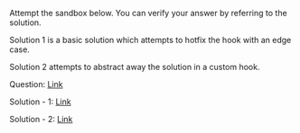 Attempt the sandbox below. You can verify your answer by referring to the solution.

Solution 1 is a basic solution which attempts to hotfix the hook with an edge case.

Solution 2 attempts to abstract away the solution in a custom hook.

Question: [Link](https://neetocode.com/create/react/academy/dd8a8dee-f750-4eba-81e7-05fa89623b62)

Solution - 1: [Link](https://neetocode.com/create/react/academy/5ba76e6e-482d-41f0-a08b-c8207d3067dc)

Solution - 2: [Link](https://neetocode.com/create/react/academy/b996c730-695a-4abe-8401-3809387eea8a)
